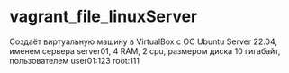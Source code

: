 # vagrant_file_linuxServer
Создаёт виртуальную машину в VirtualBox с ОС Ubuntu Server 22.04, именем сервера server01, 4 RAM, 2 cpu, размером диска 10 гигабайт, пользователем user01:123 root:111
